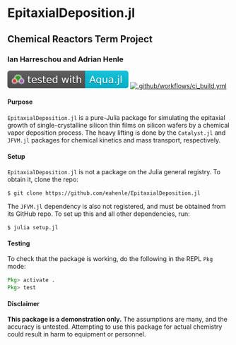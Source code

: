 # EpitaxialDeposition.jl

## Chemical Reactors Term Project

### Ian Harreschou and Adrian Henle

[![Aqua QA](https://raw.githubusercontent.com/JuliaTesting/Aqua.jl/master/badge.svg)](https://github.com/JuliaTesting/Aqua.jl)
[![.github/workflows/ci_build.yml](https://github.com/eahenle/EpitaxialDeposition.jl/actions/workflows/ci_build.yml/badge.svg)](https://github.com/eahenle/EpitaxialDeposition.jl/actions/workflows/ci_build.yml)

#### Purpose

`EpitaxialDeposition.jl` is a pure-Julia package for simulating the epitaxial growth of single-crystalline silicon thin films on silicon wafers by a chemical vapor deposition process.  The heavy lifting is done by the `Catalyst.jl` and `JFVM.jl` packages for chemical kinetics and mass transport, respectively.

#### Setup

`EpitaxialDeposition.jl` is not a package on the Julia general registry.  To obtain it, clone the repo:

```
$ git clone https://github.com/eahenle/EpitaxialDeposition.jl
```

The `JFVM.jl` dependency is also not registered, and must be obtained from its GitHub repo.  To set up this and all other dependencies, run:

```
$ julia setup.jl
```

#### Testing

To check that the package is working, do the following in the REPL `Pkg` mode:

```julia
Pkg> activate .
Pkg> test
```

#### Disclaimer

**This package is a demonstration only.**  The assumptions are many, and the accuracy is untested.  Attempting to use this package for actual chemistry could result in harm to equipment or personnel.
